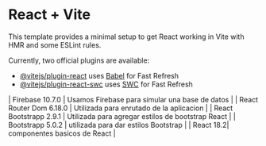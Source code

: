 # React + Vite

This template provides a minimal setup to get React working in Vite with HMR and some ESLint rules.

Currently, two official plugins are available:

- [@vitejs/plugin-react](https://github.com/vitejs/vite-plugin-react/blob/main/packages/plugin-react/README.md) uses [Babel](https://babeljs.io/) for Fast Refresh
- [@vitejs/plugin-react-swc](https://github.com/vitejs/vite-plugin-react-swc) uses [SWC](https://swc.rs/) for Fast Refresh


| Firebase 10.7.0 | Usamos Firebase para simular una base de datos |
| React Router Dom 6.18.0 | Utilizada para enrutado de la aplicacion |
| React Bootstrapp 2.9.1 | Utilizada para agregar estilos de bootstrap React |
| Bootstrapp 5.0.2 | utilizada para dar estilos Bootstrap |
| React 18.2| componentes basicos de React |
